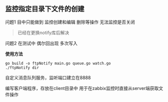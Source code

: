 ## 监控指定目录下文件的创建

问题1 目中只能做到 监控创建和编辑 删除等操作 无法监控是否关闭
> 已经在更换notify库后解决

问题2 在测试中 偶尔回出现 多次写入


**使用方法** 
```
go build -o ftpNotify main.go queue.go watch.go
./ftpNotify dir
```

自定义消息队列服务，监听端口建立在8888

编写客户端程序，存放在client目录中 用于在zabbix监控时直接从server端获取文件操作
